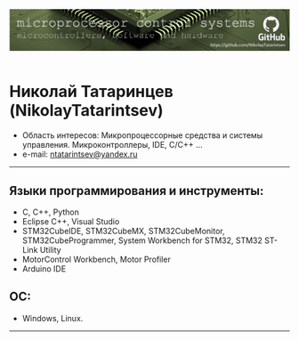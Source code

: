 <div style="display: flex; justify-content: center;"> 
<img src="https://github.com/NikolayTatarintsev/NikolayTatarintsev/blob/main/head_pic.jpg" alt="Image 1" style="width: 950px; height: auto;">

</div>
<br>


#  Николай Татаринцев (NikolayTatarintsev) 
- Область интересов: Микропроцессорные средства и системы управления. Микроконтроллеры, IDE, C/C++ … 
- e-mail: ntatarintsev@yandex.ru
 ___
## Языки программирования и инструменты:
- C, C++, Python
- Eclipse C++, Visual Studio 
- STM32CubeIDE, STM32CubeMX, STM32CubeMonitor, STM32CubeProgrammer, System Workbench for STM32, STM32 ST-Link Utility
- MotorControl Workbench, Motor Profiler
- Arduino IDE

## OC:
- Windows, Linux.
___  




<!---
NikolayTatarintsev/NikolayTatarintsev is a ✨ special ✨ repository because its `README.md` (this file) appears on your GitHub profile.
You can click the Preview link to take a look at your changes.
--->
